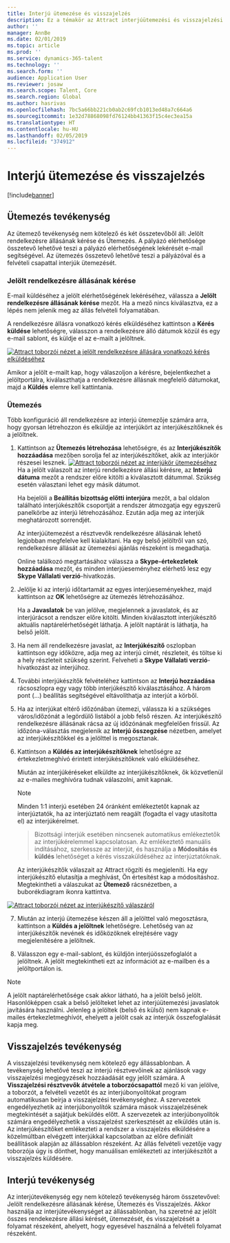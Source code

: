 ```yaml
---
title: Interjú ütemezése és visszajelzés
description: Ez a témakör az Attract interjúütemezési és visszajelzési tevékenységeit ismerteti.
author: ''
manager: AnnBe
ms.date: 02/01/2019
ms.topic: article
ms.prod: ''
ms.service: dynamics-365-talent
ms.technology: ''
ms.search.form: ''
audience: Application User
ms.reviewer: josaw
ms.search.scope: Talent, Core
ms.search.region: Global
ms.author: hasrivas
ms.openlocfilehash: 7bc5a66bb221cb0ab2c69fcb1013ed48a7c664a6
ms.sourcegitcommit: 1e32d78868098fd76124bb41363f15c4ec3ea15a
ms.translationtype: HT
ms.contentlocale: hu-HU
ms.lasthandoff: 02/05/2019
ms.locfileid: "374912"
---
```

# <a name="interview-scheduling-and-feedback"></a>Interjú ütemezése és visszajelzés

[!include[banner](../includes/banner.md)]

## <a name="scheduler-activity"></a>Ütemezés tevékenység

Az ütemező tevékenység nem kötelező és két összetevőből áll: Jelölt rendelkezésre állásának kérése és Ütemezés. A pályázó elérhetősége összetevő lehetővé teszi a pályázó elérhetőségének lekérését e-mail segítségével. Az ütemezés összetevő lehetővé teszi a pályázóval és a felvételi csapattal interjúk ütemezését.

### <a name="candidate-availability-request"></a>Jelölt rendelkezésre állásának kérése

E-mail küldéséhez a jelölt elérhetőségének lekéréséhez, válassza a **Jelölt rendelkezésre állásának kérése** mezőt. Ha a mező nincs kiválasztva, ez a lépés nem jelenik meg az állás felvételi folyamatában.

A rendelkezésre állásra vonatkozó kérés elküldéséhez kattintson a **Kérés küldése** lehetőségre, válasszon a rendelkezésre álló dátumok közül és egy e-mail sablont, és küldje el az e-mailt a jelöltnek.

[![Attract toborzói nézet a jelölt rendelkezésre állására vonatkozó kérés elküldéséhez](./media/scheduler-candidate-request.png)](./media/scheduler-candidate-request.png)

Amikor a jelölt e-mailt kap, hogy válaszoljon a kérésre, bejelentkezhet a jelöltportálra, kiválaszthatja a rendelkezésre állásnak megfelelő dátumokat, majd a **Küldés** elemre kell kattintania.

### <a name="schedule"></a>Ütemezés
Több konfiguráció áll rendelkezésre az interjú ütemezője számára arra, hogy gyorsan létrehozzon és elküldje az interjúkört az interjúkészítőknek és a jelöltnek.

1. Kattintson az **Ütemezés létrehozása** lehetőségre, és az **Interjúkészítők hozzáadása** mezőben sorolja fel az interjúkészítőket, akik az interjúkör részesei lesznek.
[![Attract toborzói nézet az interjúkör ütemezéséhez](./media/schedule-start-over.png)](./media/schedule-start-over.png)   
    Ha a jelölt válaszolt az interjú rendelkezésre állási kérésre, az **Interjú dátuma** mezőt a rendszer előre kitölti a kiválasztott dátummal. Szükség esetén választani lehet egy másik dátumot.
    
    Ha bejelöli a **Beállítás bizottság előtti interjúra** mezőt, a bal oldalon található interjúkészítők csoportját a rendszer átmozgatja egy egyszerű panelkörbe az interjú létrehozásához. Ezután adja meg az interjúk meghatározott sorrendjét.
    
    Az interjúütemezést a résztvevők rendelkezésre állásának lehető legjobban megfelelve kell kialakítani. Ha egy belső jelöltről van szó, rendelkezésre állását az ütemezési ajánlás részeként is megadhatja.
    
    Online találkozó megtartásához válassza a **Skype-értekezletek hozzáadása** mezőt, és minden interjúeseményhez elérhető lesz egy **Skype Vállalati verzió**-hivatkozás.

2. Jelölje ki az interjú időtartamát az egyes interjúeseményekhez, majd kattintson az **OK** lehetőségre az ütemezés létrehozásához.

    Ha a **Javaslatok** be van jelölve, megjelennek a javaslatok, és az interjúrácsot a rendszer előre kitölti. Minden kiválasztott interjúkészítő aktuális naptárelérhetőségét láthatja. A jelölt naptárát is láthatja, ha belső jelölt.

3. Ha nem áll rendelkezésre javaslat, az **Interjúkészítő** oszlopban kattintson egy időközre, adja meg az interjú címét, részleteit, és töltse ki a hely részleteit szükség szerint. Felveheti a **Skype Vállalati verzió**-hivatkozást az interjúhoz.

4. További interjúkészítők felvételéhez kattintson az **Interjú hozzáadása** rácsoszlopra egy vagy több interjúkészítő kiválasztásához. A három pont (...) beállítás segítségével eltávolíthatja az interjút a körből.
    
5. Ha az interjúkat eltérő időzónában ütemezi, válassza ki a szükséges város/időzónát a legördülő listából a jobb felső részen. Az interjúkészítő rendelkezésre állásának rácsa az új időzónának megfelelően frissül. Az időzóna-választás megjelenik az **Interjú összegzése** nézetben, amelyet az interjúkészítőkkel és a jelölttel is megosztanak. 

6. Kattintson a **Küldés az interjúkészítőknek** lehetőségre az értekezletmeghívó érintett interjúkészítőknek való elküldéséhez.

    Miután az interjúkéréseket elküldte az interjúkészítőknek, ők közvetlenül az e-mailes meghívóra tudnak válaszolni, amit kapnak.

    >[!NOTE]
    > Minden 1:1 interjú esetében 24 óránként emlékeztetőt kapnak az interjúztatók, ha az interjúztató nem reagált (fogadta el vagy utasította el) az interjúkérelmet.

    > Bizottsági interjúk esetében nincsenek automatikus emlékeztetők az interjúkérelemmel kapcsolatosan. Az emlékeztető manuális indításához, szerkessze az interjút, és használja a **Módosítás és küldés** lehetőséget a kérés visszaküldéséhez az interjúztatóknak.

    Az interjúkészítők válaszait az Attract rögzíti és megjeleníti. Ha egy interjúkészítő elutasítja a meghívást, Ön értesítést kap a módosításhoz. Megtekintheti a válaszukat az **Ütemező** rácsnézetben, a buborékdiagram ikonra kattintva.

[![Attract toborzói nézet az interjúkészítő válaszáról](./media/schedule-interviewer-response.png)](./media/schedule-interviewer-response.png)

7. Miután az interjú ütemezése készen áll a jelölttel való megosztásra, kattintson a **Küldés a jelöltnek** lehetőségre. Lehetőség van az interjúkészítők nevének és időközöknek elrejtésére vagy megjelenítésére a jelöltnek.

8. Válasszon egy e-mail-sablont, és küldjön interjúösszefoglalót a jelöltnek. A jelölt megtekintheti ezt az információt az e-mailben és a jelöltportálon is.
    
>[!NOTE] 
> A jelölt naptárelérhetősége csak akkor látható, ha a jelölt belső jelölt. Hasonlóképpen csak a belső jelölteket lehet az interjúütemezési javaslatok javítására használni. Jelenleg a jelöltek (belső és külső) nem kapnak e-mailes értekezletmeghívót, ehelyett a jelölt csak az interjúk összefoglalását kapja meg.

## <a name="feedback-activity"></a>Visszajelzés tevékenység

A visszajelzési tevékenység nem kötelező egy állássablonban. A tevékenység lehetővé teszi az interjú résztvevőinek az ajánlások vagy visszajelzési megjegyzések hozzáadását egy jelölt számára. A **Visszajelzési résztvevők átvétele a toborzócsapattól** mező ki van jelölve, a toborzót, a felvételi vezetőt és az interjúbonyolítókat program automatikusan beírja a visszajelzési tevékenységhez. A szervezetek engedélyezhetik az interjúbonyolítók számára mások visszajelzésének megtekintését a sajátjuk beküldés előtt. A szervezetek az interjúbonyolítók számára engedélyezhetik a visszajelzést szerkesztését az elküldés után is. Az interjúkészítőket emlékezteti a rendszer a visszajelzés elküldésére a közelmúltban elvégzett interjúkkal kapcsolatban az előre definiált beállítások alapján az állássablon részeként. Az állás felvételi vezetője vagy toborzója úgy is dönthet, hogy manuálisan emlékezteti az interjúkészítőt a visszajelzés küldésére.

## <a name="interview-activity"></a>Interjú tevékenység

Az interjútevékenység egy nem kötelező tevékenység három összetevővel: Jelölt rendelkezésre állásának kérése, Ütemezés és Visszajelzés. Akkor használja az interjútevékenységet az állássablonban, ha szeretné az jelölt összes rendekezésre állási kérését, ütemezését, és visszajelzését a folyamat részeként, ahelyett, hogy egyesével használná a felvételi folyamat részeként.
